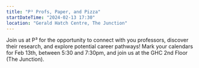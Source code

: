 ```yaml
---
title: "P³ Profs, Paper, and Pizza"
startDateTime: "2024-02-13 17:30"
location: "Gerald Hatch Centre, The Junction"
---
```


Join us at P³ for the opportunity to connect with you professors, discover their research, and explore potential career pathways! Mark your calendars for Feb 13th, between 5:30 and 7:30pm, and join us at the GHC 2nd Floor (The Junction).
